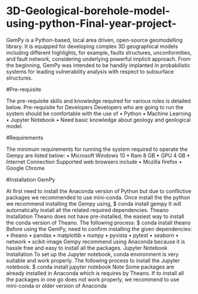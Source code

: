 # 3D-Geological-borehole-model-using-python-Final-year-project-
GemPy is a Python-based, local area driven, open-source geomodelling library. It is equipped for 
developing complex 3D geographical models including different highlights, for example, faults 
structures, unconformities, and fault network, considering underlying powerful implicit approach. 
From the beginning, GemPy was intended to be handily implanted in probabilistic systems for 
leading vulnerability analysis with respect to subsurface structures.


#Pre-requisite 

The pre-requisite skills and knowledge required for various roles is detailed below.
Pre-requisite for Developers
Developers who are going to run the system should be comfortable with the use of 
• Python
• Machine Learning
• Jupyter Notebook
• Need basic knowledge about geology and geological model.

#Requirements

The minimum requirements for running the system required to operate the Gempy are listed 
below:
• Microsoft Windows 10
• Ram 8 GB
• GPU 4 GB
• Internet Connection 
Supported web browsers include
• Mozilla firefox
• Google Chrome

#Installation GemPy

At first need to install the Anaconda version of Python but due to conflictive packages we 
recommended to use mini-conda. Once install the the python we recommend installing the 
Gempy using,
$ conda install gempy
It will automatically install all the related required dependencies.
Theano Installation
Theano does not have pre-installed, the easiest way to install the conda version of Theano. The 
following process:
$ conda install theano
Before using the GemPy, need to confirm installing the given dependencies:
• theano
• pandas
• matplotlib
• numpy
• pyvista
• pytest
• seaborn
• network
• scikit-image
Gempy recommend using Anaconda because it is hassle free and easy to install all the packages.
Jupyter Notebook Installation
To set up the Jupyter notebook, conda environment is very suitable and work properly. The 
following process to install the Jupyter notebook:
$ conda install jupyter notebook
Note
Some packages are already installed in Anaconda which is requires by Theano. If to install all 
the packages in one go does not work properly, we recommend to use mini-conda or older 
version of Anaconda
